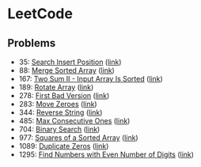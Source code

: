 # LeetCode

## Problems
- 35: [Search Insert Position](./problems/Search%20Insert%20Position/) ([link](https://leetcode.com/problems/search-insert-position/))
- 88: [Merge Sorted Array](./problems/Merge%20Sorted%20Array/) ([link](https://leetcode.com/problems/merge-sorted-array/))
- 167: [Two Sum II - Input Array Is Sorted](./problems/Two%20Sum%20II%20-%20Input%20Array%20Is%20Sorted/) ([link](https://leetcode.com/problems/two-sum-ii-input-array-is-sorted/))
- 189: [Rotate Array](./problems/Rotate%20Array/) ([link](https://leetcode.com/problems/rotate-array/))
- 278: [First Bad Version](./problems/First%20Bad%20Version/) ([link](https://leetcode.com/problems/first-bad-version/))
- 283: [Move Zeroes](./problems/Move%20Zeroes/) ([link](https://leetcode.com/problems/move-zeroes/))
- 344: [Reverse String](./problems/Reverse%20String/) ([link](https://leetcode.com/problems/reverse-string/))
- 485: [Max Consecutive Ones](./problems/Max%20Consecutive%20Ones/) ([link](https://leetcode.com/problems/max-consecutive-ones/))
- 704: [Binary Search](./problems/Binary%20Search/) ([link](https://leetcode.com/problems/binary-search/))
- 977: [Squares of a Sorted Array](./problems/Squares%20of%20a%20Sorted%20Array/) ([link](https://leetcode.com/problems/squares-of-a-sorted-array/))
- 1089: [Duplicate Zeros](./problems/Duplicate%20Zeros/) ([link](https://leetcode.com/problems/duplicate-zeros/))
- 1295: [Find Numbers with Even Number of Digits](./problems/Find%20Numbers%20with%20Even%20Number%20of%20Digits/) ([link](https://leetcode.com/problems/find-numbers-with-even-number-of-digits/))